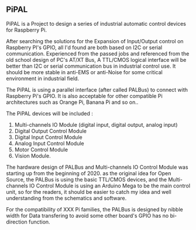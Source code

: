 ## PiPAL ##
PiPAL is a Project to design a series of industrial automatic control devices for Raspberry Pi. 

After searching the solutions for the Expansion of Input/Output control on Raspberry PI's GPIO, all I'd found are both based on I2C or serial communication. Experienced from the passed jobs and referenced from the old school design of PC's AT/XT Bus, A TTL/CMOS logical interface will be better than I2C or serial communication bus in industrial control use. It should be more stable in anti-EMS or anti-Noise for some critical environment in industrial field.

The PiPAL is using a parallel interface (after called PALBus) to connect with Raspberry Pi's GPIO. It is also acceptable for other compatible Pi architectures such as Orange Pi, Banana Pi and so on..

The PiPAL devices will be included : 
  1. Multi-channels IO Module (digital input, digital output, analog input)
  2. Digital Output Control Module
  3. Digital Input Control Module
  4. Analog Input Control Module
  5. Motor Control Module
  6. Vision Module.
  
The hardware design of PALBus and Multi-channels IO Control Module was starting up from the beginning of 2020. as the original idea for Open Source, the PALBus is using the basic TTL/CMOS devices, and the Multi-channels IO Control Module is using an Arduino Mega to be the main control unit, so for the readers, it should be easier to catch my idea and well understanding from the schematics and software.

For the compatibility of XXX Pi families, the PALBus is designed by nibble width for Data transfering to avoid some other board's GPIO has no bi-direction function. 
